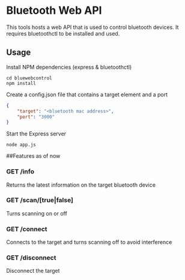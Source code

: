 # Bluetooth Web API
This tools hosts a web API that is used to control bluetooth devices.
It requires bluetoothctl to be installed and used.

## Usage
Install NPM dependencies (express & bluetoothctl)

```
cd bluewebcontrol
npm install
```

Create a config.json file that contains a target element and a port
```json
{
    "target": "<bluetooth mac address>",
    "port": "3000"
}
```

Start the Express server

```
node app.js
```

##Features as of now

### GET /info
Returns the latest information on the target bluetooth device

### GET /scan/[true|false]
Turns scanning on or off

### GET /connect
Connects to the target and turns scanning off to avoid interference

### GET /disconnect
Disconnect the target

